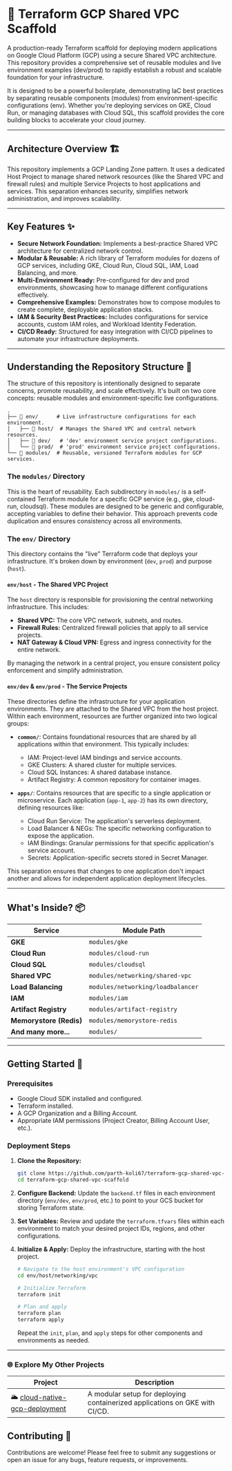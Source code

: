 # 🚀 Terraform GCP Shared VPC Scaffold

A production-ready Terraform scaffold for deploying modern applications on Google Cloud Platform (GCP) using a secure Shared VPC architecture. This repository provides a comprehensive set of reusable modules and live environment examples (dev/prod) to rapidly establish a robust and scalable foundation for your infrastructure.

It is designed to be a powerful boilerplate, demonstrating IaC best practices by separating reusable components (modules) from environment-specific configurations (env). Whether you're deploying services on GKE, Cloud Run, or managing databases with Cloud SQL, this scaffold provides the core building blocks to accelerate your cloud journey.

---

## Architecture Overview 🏗️

This repository implements a GCP Landing Zone pattern. It uses a dedicated Host Project to manage shared network resources (like the Shared VPC and firewall rules) and multiple Service Projects to host applications and services. This separation enhances security, simplifies network administration, and improves scalability.

---

## Key Features ✨

- **Secure Network Foundation:** Implements a best-practice Shared VPC architecture for centralized network control.
- **Modular & Reusable:** A rich library of Terraform modules for dozens of GCP services, including GKE, Cloud Run, Cloud SQL, IAM, Load Balancing, and more.
- **Multi-Environment Ready:** Pre-configured for dev and prod environments, showcasing how to manage different configurations effectively.
- **Comprehensive Examples:** Demonstrates how to compose modules to create complete, deployable application stacks.
- **IAM & Security Best Practices:** Includes configurations for service accounts, custom IAM roles, and Workload Identity Federation.
- **CI/CD Ready:** Structured for easy integration with CI/CD pipelines to automate your infrastructure deployments.

---

## Understanding the Repository Structure 📂

The structure of this repository is intentionally designed to separate concerns, promote reusability, and scale effectively. It's built on two core concepts: reusable modules and environment-specific live configurations.

```text
.
├── 📁 env/      # Live infrastructure configurations for each environment.
│   ├── 📁 host/  # Manages the Shared VPC and central network resources.
│   ├── 📁 dev/   # 'dev' environment service project configurations.
│   └── 📁 prod/  # 'prod' environment service project configurations.
└── 📁 modules/  # Reusable, versioned Terraform modules for GCP services.
```

### The `modules/` Directory
This is the heart of reusability. Each subdirectory in `modules/` is a self-contained Terraform module for a specific GCP service (e.g., gke, cloud-run, cloudsql). These modules are designed to be generic and configurable, accepting variables to define their behavior. This approach prevents code duplication and ensures consistency across all environments.

### The `env/` Directory
This directory contains the "live" Terraform code that deploys your infrastructure. It's broken down by environment (`dev`, `prod`) and purpose (`host`).

#### `env/host` - The Shared VPC Project
The `host` directory is responsible for provisioning the central networking infrastructure. This includes:

- **Shared VPC:** The core VPC network, subnets, and routes.
- **Firewall Rules:** Centralized firewall policies that apply to all service projects.
- **NAT Gateway & Cloud VPN:** Egress and ingress connectivity for the entire network.

By managing the network in a central project, you ensure consistent policy enforcement and simplify administration.

#### `env/dev` & `env/prod` - The Service Projects
These directories define the infrastructure for your application environments. They are attached to the Shared VPC from the host project. Within each environment, resources are further organized into two logical groups:

- **`common/`**: Contains foundational resources that are shared by all applications within that environment. This typically includes:
  - IAM: Project-level IAM bindings and service accounts.
  - GKE Clusters: A shared cluster for multiple services.
  - Cloud SQL Instances: A shared database instance.
  - Artifact Registry: A common repository for container images.

- **`apps/`**: Contains resources that are specific to a single application or microservice. Each application (`app-1`, `app-2`) has its own directory, defining resources like:
  - Cloud Run Service: The application's serverless deployment.
  - Load Balancer & NEGs: The specific networking configuration to expose the application.
  - IAM Bindings: Granular permissions for that specific application's service account.
  - Secrets: Application-specific secrets stored in Secret Manager.

This separation ensures that changes to one application don't impact another and allows for independent application deployment lifecycles.

---

## What's Inside? 📦

| Service                | Module Path                              |
|------------------------|------------------------------------------|
| **GKE**                | `modules/gke`                            |
| **Cloud Run**          | `modules/cloud-run`                      |
| **Cloud SQL**          | `modules/cloudsql`                       |
| **Shared VPC**         | `modules/networking/shared-vpc`          |
| **Load Balancing**     | `modules/networking/loadbalancer`        |
| **IAM**                | `modules/iam`                            |
| **Artifact Registry**  | `modules/artifact-registry`              |
| **Memorystore (Redis)**| `modules/memorystore-redis`              |
| **And many more...**   | `modules/`                                |

---

## Getting Started 🚀

### Prerequisites

- Google Cloud SDK installed and configured.
- Terraform installed.
- A GCP Organization and a Billing Account.
- Appropriate IAM permissions (Project Creator, Billing Account User, etc.).

### Deployment Steps

1. **Clone the Repository:**
   ```bash
   git clone https://github.com/parth-koli67/terraform-gcp-shared-vpc-scaffold.git
   cd terraform-gcp-shared-vpc-scaffold
   ```

2. **Configure Backend:**
   Update the `backend.tf` files in each environment directory (`env/dev`, `env/prod`, etc.) to point to your GCS bucket for storing Terraform state.

3. **Set Variables:**
   Review and update the `terraform.tfvars` files within each environment to match your desired project IDs, regions, and other configurations.

4. **Initialize & Apply:**
   Deploy the infrastructure, starting with the host project.
   ```bash
   # Navigate to the host environment's VPC configuration
   cd env/host/networking/vpc

   # Initialize Terraform
   terraform init

   # Plan and apply
   terraform plan
   terraform apply
   ```

   Repeat the `init`, `plan`, and `apply` steps for other components and environments as needed.

---

### 🌐 Explore My Other Projects

| Project | Description |
|---------|-------------|
| 🌥️ [cloud-native-gcp-deployment](https://github.com/parth-koli67/cloud-native-gcp-deployment) | A modular setup for deploying containerized applications on GKE with CI/CD. |


## Contributing 🤝

Contributions are welcome! Please feel free to submit any suggestions or open an issue for any bugs, feature requests, or improvements.
